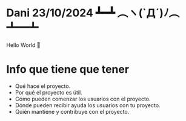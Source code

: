 # Dani 23/10/2024 ┻━┻ ︵ヽ(`Д´)ﾉ︵ ┻━┻
Hello World 🎈

# Info que tiene que tener
* Qué hace el proyecto.
* Por qué el proyecto es útil.
* Cómo pueden comenzar los usuarios con el proyecto.
* Dónde pueden recibir ayuda los usuarios con tu proyecto.
* Quién mantiene y contribuye con el proyecto.
